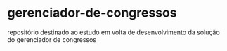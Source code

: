 # gerenciador-de-congressos
repositório destinado ao estudo em volta de desenvolvimento da solução do gerenciador de congressos
